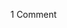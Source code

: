 <span class="commentheader">1 Comment</span>

<!--


<div class="commentdivider">
<span class="commentauthorbox">Posted by <a href="http://www.pascal.com/cgi-bin/mt/mt-comments.cgi?__mode=red&id=799">raba</a></span>
<span class="commentdatebox">Wednesday, October 27, 2004</span>
<span class="commenttimebox">12:23 PM</span>
</div>
<div class="commentbody">“The Republican National Committee announced today that the Republican Party is changing its emblem from an elephant to a condom. The committee chairman explained that the condom more clearly reflects the party’s stance today, because a condom accepts inflation, halts production, destroys the next generation, protects a bunch of pricks, and gives you a sense of security while you’re actually getting screwed.”</div> -->
